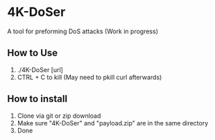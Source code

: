 # 4K-DoSer
A tool for preforming DoS attacks (Work in progress)

## How to Use
1) ./4K-DoSer [url]
2) CTRL + C to kill (May need to pkill curl afterwards)

## How to install
1) Clone via git or zip download
2) Make sure "4K-DoSer" and "payload.zip" are in the same directory
3) Done
